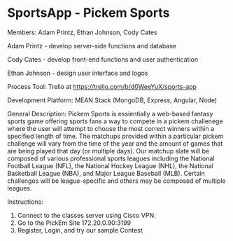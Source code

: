 # SportsApp - Pickem Sports
Members: Adam Printz, Ethan Johnson, Cody Cates

Adam Printz - develop server-side functions and database

Cody Cates - develop front-end functions and user authentication

Ethan Johnson - design user interface and logos

Process Tool: Trello at https://trello.com/b/d0WeeYuX/sports-app

Development Platform: MEAN Stack (MongoDB, Express, Angular, Node)

General Description: Pickem Sports is essientially a web-based fantasy sports game offering sports fans a way to compete in a pickem challenege where the user will attempt to choose the most correct winners within a specified length of time. The matchups provided within a particular pickem challenge will vary from the time of the year and the amount of games that are being played that day (or multiple days). Our matchup slate will be composed of various professional sports leagues including the National Football League (NFL), the National Hockey League (NHL), the National Basketball League (NBA), and Major League Baseball (MLB). Certain challenges will be league-specific and others may be composed of multiple leagues. 

Instructions:
  1. Connect to the classes server using Cisco VPN.
  2. Go to the PickEm Site 172.20.0.90:3199
  3. Register, Login, and try our sample Contest
